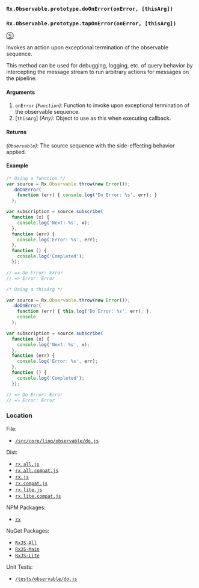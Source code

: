 ### `Rx.Observable.prototype.doOnError(onError, [thisArg])`
### `Rx.Observable.prototype.tapOnError(onError, [thisArg])`
[&#x24C8;](https://github.com/Reactive-Extensions/RxJS/blob/master/src/core/linq/observable/do.js "View in source")

Invokes an action upon exceptional termination of the observable sequence.

This method can be used for debugging, logging, etc. of query behavior by intercepting the message stream to run arbitrary actions for messages on the pipeline.

#### Arguments
1. `onError` *(`Function`)*: Function to invoke upon exceptional termination of the observable sequence.
2. [`thisArg`] *(Any)*: Object to use as this when executing callback.

#### Returns
*(`Observable`)*: The source sequence with the side-effecting behavior applied.

#### Example
```js
/* Using a function */
var source = Rx.Observable.throw(new Error());
  .doOnError(
    function (err) { console.log('Do Error: %s', err); }
  );

var subscription = source.subscribe(
  function (x) {
    console.log('Next: %s', x);
  },
  function (err) {
    console.log('Error: %s', err);
  },
  function () {
    console.log('Completed');
  });

// => Do Error: Error
// => Error: Error

/* Using a thisArg */

var source = Rx.Observable.throw(new Error());
  .doOnError(
    function (err) { this.log('Do Error: %s', err); },
    console
  );

var subscription = source.subscribe(
  function (x) {
    console.log('Next: %s', x);
  },
  function (err) {
    console.log('Error: %s', err);
  },
  function () {
    console.log('Completed');
  });

// => Do Error: Error
// => Error: Error
```
### Location

File:
- [`/src/core/linq/observable/do.js`](https://github.com/Reactive-Extensions/RxJS/blob/master/src/core/linq/observable/do.js)

Dist:
- [`rx.all.js`](https://github.com/Reactive-Extensions/RxJS/blob/master/dist/rx.all.js)
- [`rx.all.compat.js`](https://github.com/Reactive-Extensions/RxJS/blob/master/dist/rx.all.compat.js)
- [`rx.js`](https://github.com/Reactive-Extensions/RxJS/blob/master/dist/rx.js)
- [`rx.compat.js`](https://github.com/Reactive-Extensions/RxJS/blob/master/dist/rx.compat.js)
- [`rx.lite.js`](https://github.com/Reactive-Extensions/RxJS/blob/master/rx.lite.js)
- [`rx.lite.compat.js`](https://github.com/Reactive-Extensions/RxJS/blob/master/rx.lite.compat.js)

NPM Packages:
- [`rx`](https://www.npmjs.org/package/rx)

NuGet Packages:
- [`RxJS-All`](http://www.nuget.org/packages/RxJS-All/)
- [`RxJS-Main`](http://www.nuget.org/packages/RxJS-Main/)
- [`RxJS-Lite`](http://www.nuget.org/packages/RxJS-Lite/)

Unit Tests:
- [`/tests/observable/do.js`](https://github.com/Reactive-Extensions/RxJS/blob/master/tests/observable/do.js)
